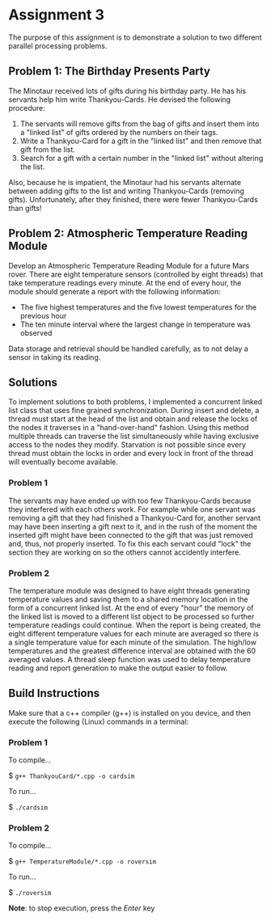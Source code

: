 # Assignment 3

The purpose of this assignment is to demonstrate a solution to two different parallel processing problems.

## Problem 1: The Birthday Presents Party

The Minotaur received lots of gifts during his birthday party. He has his servants help him write Thankyou-Cards. He devised the following procedure:
1. The servants will remove gifts from the bag of gifts and insert them into a "linked list" of gifts ordered by the numbers on their tags.
2. Write a Thankyou-Card for a gift in the "linked list" and then remove that gift from the list.
3. Search for a gift with a certain number in the "linked list" without altering the list.

Also, because he is impatient, the Minotaur had his servants alternate between adding gifts to the list and writing Thankyou-Cards (removing gifts).
Unfortunately, after they finished, there were fewer Thankyou-Cards than gifts!

## Problem 2: Atmospheric Temperature Reading Module

Develop an Atmospheric Temperature Reading Module for a future Mars rover. There are eight temperature sensors (controlled by eight threads) that
take temperature readings every minute. At the end of every hour, the module should generate a report with the following information:
- The five highest temperatures and the five lowest temperatures for the previous hour
- The ten minute interval where the largest change in temperature was observed

Data storage and retrieval should be handled carefully, as to not delay a sensor in taking its reading.

## Solutions

To implement solutions to both problems, I implemented a concurrent linked list class that uses fine grained synchronization. During insert and delete, 
a thread must start at the head of the list and obtain and release the locks of the nodes it traverses in a "hand-over-hand" fashion. Using this method 
multiple threads can traverse the list simultaneously while having exclusive access to the nodes they modify. Starvation is not possible since every 
thread must obtain the locks in order and every lock in front of the thread will eventually become available.

### Problem 1

The servants may have ended up with too few Thankyou-Cards because they interfered with each others work. For example while one servant was removing a 
gift that they had finished a Thankyou-Card for, another servant may have been inserting a gift next to it, and in the rush of the moment the inserted 
gift might have been connected to the gift that was just removed and, thus, not properly inserted. To fix this each servant could "lock" the section they 
are working on so the others cannot accidently interfere.

### Problem 2

The temperature module was designed to have eight threads generating temperature values and saving them to a shared memory location in the form of a concurrent 
linked list. At the end of every "hour" the memory of the linked list is moved to a different list object to be processed so further temperature readings could 
continue. When the report is being created, the eight different temperature values for each minute are averaged so there is a single temperature value for each 
minute of the simulation. The high/low temperatures and the greatest difference interval are obtained with the 60 averaged values.
A thread sleep function was used to delay temperature reading and report generation to make the output easier to follow.

## Build Instructions

Make sure that a c++ compiler (g++) is installed on you device, and then execute the following (Linux) commands in a terminal:

### Problem 1

To compile...

$ `g++ ThankyouCard/*.cpp -o cardsim`

To run...

$ `./cardsim`

### Problem 2

To compile...

$ `g++ TemperatureModule/*.cpp -o roversim`

To run...

$ `./roversim`

**Note**: to stop execution, press the *Enter* key

